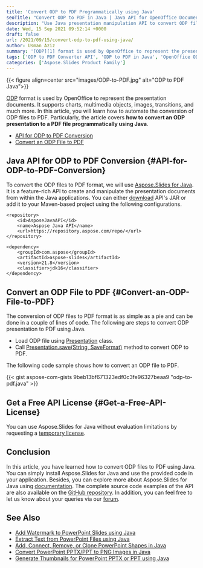 ```yaml
---
title: 'Convert ODP to PDF Programmatically using Java'
seoTitle: "Convert ODP to PDF in Java | Java API for OpenOffice Documents"
description: "Use Java presentation manipulation API to convert ODP files to PDF using Java. Perform accurate and high quality conversion of ODP files to PDF."
date: Wed, 15 Sep 2021 09:52:14 +0000
draft: false
url: /2021/09/15/convert-odp-to-pdf-using-java/
author: Usman Aziz
summary: '[ODP][1] format is used by OpenOffice to represent the presentation documents. It supports charts, multimedia objects, images, transitions, and much more. In this article, you will learn how to automate the conversion of ODP files to PDF. Particularly, the article covers **how to convert an ODP presentation to a PDF file programmatically using Java**.'
tags: ['ODP to PDF Converter API', 'ODP to PDF in Java', 'OpenOffice ODP to PDF in Java']
categories: ['Aspose.Slides Product Family']
---
```




{{< figure align=center src="images/ODP-to-PDF.jpg" alt="ODP to PDF Java">}}


[ODP][2] format is used by OpenOffice to represent the presentation documents. It supports charts, multimedia objects, images, transitions, and much more. In this article, you will learn how to automate the conversion of ODP files to PDF. Particularly, the article covers **how to convert an ODP presentation to a PDF file programmatically using Java**.

*   [API for ODP to PDF Conversion][3]
*   [Convert an ODP File to PDF][4]

## Java API for ODP to PDF Conversion {#API-for-ODP-to-PDF-Conversion}

To convert the ODP files to PDF format, we will use [Aspose.Slides for Java][5]. It is a feature-rich API to create and manipulate the presentation documents from within the Java applications. You can either [download][6] API's JAR or add it to your Maven-based project using the following configurations.

```
<repository>
    <id>AsposeJavaAPI</id>
    <name>Aspose Java API</name>
    <url>https://repository.aspose.com/repo/</url>
</repository>
```
```
<dependency>
    <groupId>com.aspose</groupId>
    <artifactId>aspose-slides</artifactId>
    <version>21.8</version>
    <classifier>jdk16</classifier>
</dependency>
```

## Convert an ODP File to PDF {#Convert-an-ODP-File-to-PDF}

The conversion of ODP files to PDF format is as simple as a pie and can be done in a couple of lines of code. The following are steps to convert ODP presentation to PDF using Java.

*   Load ODP file using [Presentation][7] class.
*   Call [Presentation.save(String, SaveFormat)][8] method to convert ODP to PDF.

The following code sample shows how to convert an ODP file to PDF.

{{< gist aspose-com-gists 9beb13bf671323edf0c3fe96327beaa9 "odp-to-pdf.java" >}}

## Get a Free API License {#Get-a-Free-API-License}

You can use Aspose.Slides for Java without evaluation limitations by requesting a [temporary license][9].

## Conclusion

In this article, you have learned how to convert ODP files to PDF using Java. You can simply install Aspose.Slides for Java and use the provided code in your application. Besides, you can explore more about Aspose.Slides for Java using [documentation][10]. The complete source code examples of the API are also available on the [GitHub repository][11]. In addition, you can feel free to let us know about your queries via our [forum][12].

## See Also

*   [Add Watermark to PowerPoint Slides using Java][13]
*   [Extract Text from PowerPoint Files using Java][14]
*   [Add, Connect, Remove, or Clone PowerPoint Shapes in Java][15]
*   [Convert PowerPoint PPTX/PPT to PNG Images in Java][16]
*   [Generate Thumbnails for PowerPoint PPTX or PPT using Java][17]




[1]: https://docs.fileformat.com/presentation/odp/
[2]: https://docs.fileformat.com/presentation/odp/
[3]: #API-for-ODP-to-PDF-Conversion
[4]: #Convert-an-ODP-File-to-PDF
[5]: https://products.aspose.com/slides/java
[6]: https://downloads.aspose.com/slides/java
[7]: https://apireference.aspose.com/java/slides/com.aspose.slides/Presentation
[8]: https://apireference.aspose.com/java/slides/com.aspose.slides/Presentation#save-java.lang.String-int-
[9]: https://purchase.aspose.com/temporary-license
[10]: https://docs.aspose.com/slides/java
[11]: https://github.com/aspose-slides/Aspose.Slides-for-Java
[12]: https://forum.aspose.com/
[13]: https://blog.aspose.com/2021/06/13/add-watermark-to-powerpoint-using-java/
[14]: https://blog.aspose.com/2021/07/28/extract-text-from-powerpoint-files-using-java/
[15]: https://blog.aspose.com/2021/04/09/add-connect-remove-or-clone-powerpoint-shapes-in-java/
[16]: https://blog.aspose.com/2021/08/01/convert-powerpoint-to-png-in-java/
[17]: https://blog.aspose.com/2021/08/03/generate-thumbnails-for-powerpoint-using-java/




